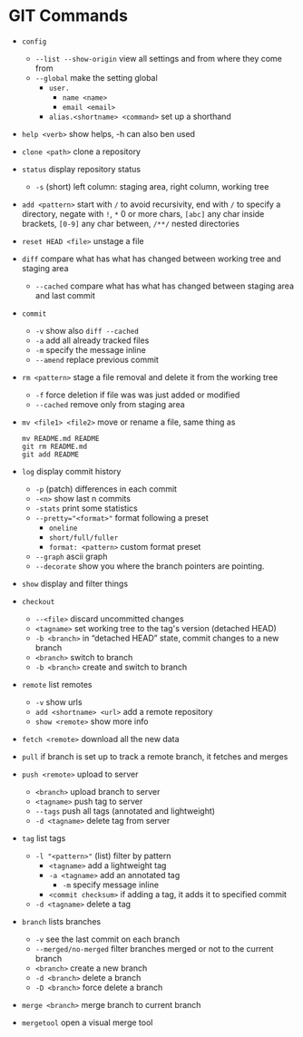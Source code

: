 # GIT Commands

* `config`
  * `--list --show-origin` view all settings and from where they come from
  * `--global` make the setting global
    * `user.`
      * `name <name>`
      * `email <email>`
    * `alias.<shortname> <command>` set up a shorthand
* `help <verb>` show helps, -h can also ben used
* `clone <path>` clone a repository
* `status` display repository status
  * `-s` (short) left column: staging area, right column, working tree
* `add <pattern>` start with `/` to avoid recursivity, end with `/` to specify a directory, negate with `!`, `*` 0 or more chars, `[abc]` any char inside brackets, `[0-9]` any char between, `/**/` nested directories
* `reset HEAD <file>` unstage a file
* `diff` compare what has what has changed between working tree and staging area
  * `--cached` compare what has what has changed between staging area and last commit
* `commit`
  * `-v` show also `diff --cached`
  * `-a` add all already tracked files
  * `-m` specify the message inline
  * `--amend` replace previous commit
* `rm <pattern>` stage a file removal and delete it from the working tree
  * `-f` force deletion if file was was just added or modified
  * `--cached` remove only from staging area
* `mv <file1> <file2>` move or rename a file, same thing as

      mv README.md README  
      git rm README.md
      git add README
* `log` display commit history
  * `-p` (patch) differences in each commit
  * `-<n>` show last n commits
  * `-stats` print some statistics
  * `--pretty="<format>"` format following a preset
    * `oneline`
    * `short/full/fuller`
    * `format: <pattern>` custom format preset
  * `--graph` ascii graph
  * `--decorate` show you where the branch pointers are pointing.
* `show` display and filter things
* `checkout`
  * `--<file>` discard uncommitted changes
  * `<tagname>` set working tree to the tag's version (detached HEAD)
  * `-b <branch>` in “detached HEAD” state, commit changes to a new branch
  * `<branch>` switch to branch
  * `-b <branch>` create and switch to branch
* `remote` list remotes
  * `-v` show urls
  * `add <shortname> <url>` add a remote repository
  * `show <remote>` show more info
* `fetch <remote>` download all the new data
* `pull` if branch is set up to track a remote branch, it fetches and merges
* `push <remote>` upload to server
  * `<branch>` upload branch to server
  * `<tagname>` push tag to server
  * `--tags` push all tags (annotated and lightweight)
  * `-d <tagname>` delete tag from server
* `tag` list tags
  * `-l "<pattern>"` (list) filter by pattern
    * `<tagname>` add a lightweight tag
    * `-a <tagname>` add an annotated tag
      * `-m` specify message inline
    * `<commit checksum>` if adding a tag, it adds it to specified commit
  * `-d <tagname>` delete a tag
* `branch` lists branches
  * `-v` see the last commit on each branch
  * `--merged/no-merged` filter branches merged or not to the current branch
  * `<branch>` create a new branch
  * `-d <branch>` delete a branch
  * `-D <branch>` force delete a branch
* `merge <branch>` merge branch to current branch
* `mergetool` open a visual merge tool